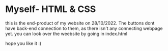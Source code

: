 # Myself- HTML & CSS
this is the end-product of my website on 28/10/2022.
The buttons dont have back-end connection to them, as there isn't any connecting webpage yet.
<this is the Introduction page only>
you can look over the weebsite by going in index.html
 
  hope you like it :)

